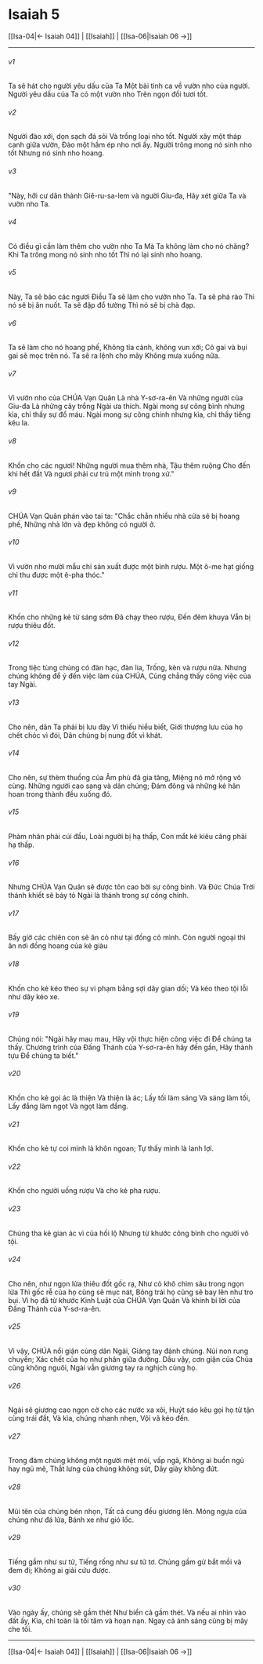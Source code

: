 # Isaiah 5

[[Isa-04|← Isaiah 04]] | [[Isaiah]] | [[Isa-06|Isaiah 06 →]]
***



###### v1 
Ta sẽ hát cho người yêu dấu của Ta Một bài tình ca về vườn nho của người. Người yêu dấu của Ta có một vườn nho Trên ngọn đồi tươi tốt. 

###### v2 
Người đào xới, dọn sạch đá sỏi Và trồng loại nho tốt. Người xây một tháp canh giữa vườn, Đào một hầm ép nho nơi ấy. Người trông mong nó sinh nho tốt Nhưng nó sinh nho hoang. 

###### v3 
"Này, hỡi cư dân thành Giê-ru-sa-lem và người Giu-đa, Hãy xét giữa Ta và vườn nho Ta. 

###### v4 
Có điều gì cần làm thêm cho vườn nho Ta Mà Ta không làm cho nó chăng? Khi Ta trông mong nó sinh nho tốt Thì nó lại sinh nho hoang. 

###### v5 
Này, Ta sẽ bảo các ngươi Điều Ta sẽ làm cho vườn nho Ta. Ta sẽ phá rào Thì nó sẽ bị ăn nuốt. Ta sẽ đập đổ tường Thì nó sẽ bị chà đạp. 

###### v6 
Ta sẽ làm cho nó hoang phế, Không tỉa cành, không vun xới; Cỏ gai và bụi gai sẽ mọc trên nó. Ta sẽ ra lệnh cho mây Không mưa xuống nữa. 

###### v7 
Vì vườn nho của CHÚA Vạn Quân Là nhà Y-sơ-ra-ên Và những người của Giu-đa Là những cây trồng Ngài ưa thích. Ngài mong sự công bình nhưng kìa, chỉ thấy sự đổ máu. Ngài mong sự công chính nhưng kìa, chỉ thấy tiếng kêu la. 

###### v8 
Khốn cho các ngươi! Những người mua thêm nhà, Tậu thêm ruộng Cho đến khi hết đất Và ngươi phải cư trú một mình trong xứ." 

###### v9 
CHÚA Vạn Quân phán vào tai ta: "Chắc chắn nhiều nhà cửa sẽ bị hoang phế, Những nhà lớn và đẹp không có người ở. 

###### v10 
Vì vườn nho mười mẫu chỉ sản xuất được một bình rượu. Một ô-me hạt giống chỉ thu được một ê-pha thóc." 

###### v11 
Khốn cho những kẻ từ sáng sớm Đã chạy theo rượu, Đến đêm khuya Vẫn bị rượu thiêu đốt. 

###### v12 
Trong tiệc tùng chúng có đàn hạc, đàn lia, Trống, kèn và rượu nữa. Nhưng chúng không để ý đến việc làm của CHÚA, Cũng chẳng thấy công việc của tay Ngài. 

###### v13 
Cho nên, dân Ta phải bị lưu đày Vì thiếu hiểu biết, Giới thượng lưu của họ chết chóc vì đói, Dân chúng bị nung đốt vì khát. 

###### v14 
Cho nên, sự thèm thuồng của Âm phủ đã gia tăng, Miệng nó mở rộng vô cùng. Những người cao sang và dân chúng; Đám đông và những kẻ hân hoan trong thành đều xuống đó. 

###### v15 
Phàm nhân phải cúi đầu, Loài người bị hạ thấp, Con mắt kẻ kiêu căng phải hạ thấp. 

###### v16 
Nhưng CHÚA Vạn Quân sẽ được tôn cao bởi sự công bình. Và Đức Chúa Trời thánh khiết sẽ bày tỏ Ngài là thánh trong sự công chính. 

###### v17 
Bấy giờ các chiên con sẽ ăn cỏ như tại đồng cỏ mình. Còn người ngoại thì ăn nơi đồng hoang của kẻ giàu 

###### v18 
Khốn cho kẻ kéo theo sự vi phạm bằng sợi dây gian dối; Và kéo theo tội lỗi như dây kéo xe. 

###### v19 
Chúng nói: "Ngài hãy mau mau, Hãy vội thực hiện công việc đi Để chúng ta thấy. Chương trình của Đấng Thánh của Y-sơ-ra-ên hãy đến gần, Hãy thành tựu Để chúng ta biết." 

###### v20 
Khốn cho kẻ gọi ác là thiện Và thiện là ác; Lấy tối làm sáng Và sáng làm tối, Lấy đắng làm ngọt Và ngọt làm đắng. 

###### v21 
Khốn cho kẻ tự coi mình là khôn ngoan; Tự thấy mình là lanh lợi. 

###### v22 
Khốn cho người uống rượu Và cho kẻ pha rượu. 

###### v23 
Chúng tha kẻ gian ác vì của hối lộ Nhưng từ khước công bình cho người vô tội. 

###### v24 
Cho nên, như ngọn lửa thiêu đốt gốc rạ, Như cỏ khô chìm sâu trong ngọn lửa Thì gốc rễ của họ cũng sẽ mục nát, Bông trái họ cũng sẽ bay lên như tro bụi. Vì họ đã từ khước Kinh Luật của CHÚA Vạn Quân Và khinh bỉ lời của Đấng Thánh của Y-sơ-ra-ên. 

###### v25 
Vì vậy, CHÚA nổi giận cùng dân Ngài, Giáng tay đánh chúng. Núi non rung chuyển; Xác chết của họ như phân giữa đường. Dầu vậy, cơn giận của Chúa cũng không nguôi, Ngài vẫn giương tay ra nghịch cùng họ. 

###### v26 
Ngài sẽ giương cao ngọn cờ cho các nước xa xôi, Huýt sáo kêu gọi họ từ tận cùng trái đất, Và kìa, chúng nhanh nhẹn, Vội vã kéo đến. 

###### v27 
Trong đám chúng không một người mệt mỏi, vấp ngã, Không ai buồn ngủ hay ngủ mê, Thắt lưng của chúng không sút, Dây giày không đứt. 

###### v28 
Mũi tên của chúng bén nhọn, Tất cả cung đều giương lên. Móng ngựa của chúng như đá lửa, Bánh xe như gió lốc. 

###### v29 
Tiếng gầm như sư tử, Tiếng rống như sư tử tơ. Chúng gầm gừ bắt mồi và đem đi; Không ai giải cứu được. 

###### v30 
Vào ngày ấy, chúng sẽ gầm thét Như biển cả gầm thét. Và nếu ai nhìn vào đất ấy, Kìa, chỉ toàn là tối tăm và hoạn nạn. Ngay cả ánh sáng cũng bị mây che tối.

***
[[Isa-04|← Isaiah 04]] | [[Isaiah]] | [[Isa-06|Isaiah 06 →]]
